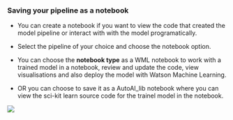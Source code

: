 
### Saving your pipeline as a notebook 

- You can create a notebook if you want to view the code that created the model pipeline or interact with with the model programatically.

- Select the pipeline of your choice and choose the notebook option. 

- You can choose the **notebook type** as a WML notebook to work with a trained model in a notebook, review and update the code, view visualisations and also deploy the model with Watson Machine Learning. 

- OR you can choose to save it as a AutoAI_lib notebook where you can view the sci-kit learn source code for the trainel model in the notebook. 


![](https://github.com/YaminiRao/ddc-2021-jumpstart-your-journey/blob/patch-1/workshop/assets/images/setup/notebook.png)


